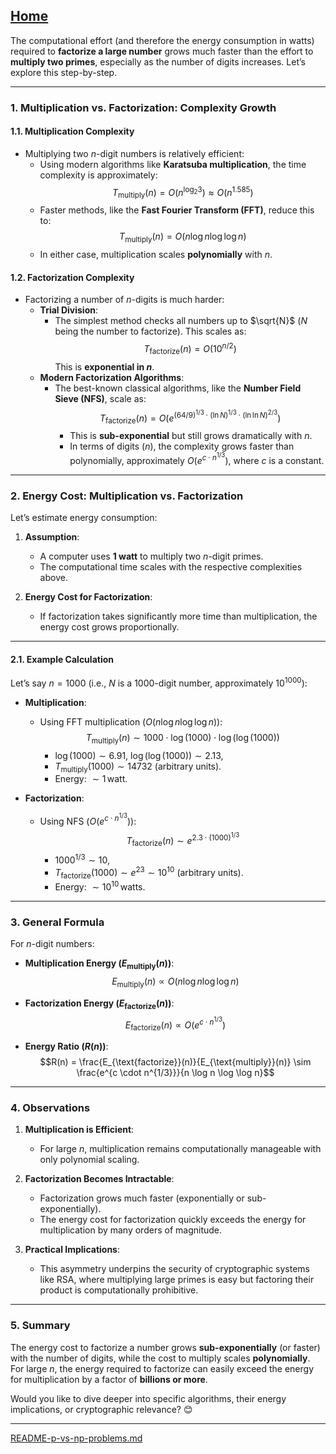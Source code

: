 [Home](https://t2m.io/VwvDcuw)
---

The computational effort (and therefore the energy consumption in watts) required to **factorize a large number** grows much faster than the effort to **multiply two primes**, especially as the number of digits increases. Let’s explore this step-by-step.

---

### **1. Multiplication vs. Factorization: Complexity Growth**

#### **1.1. Multiplication Complexity**
- Multiplying two $n$-digit numbers is relatively efficient:
  - Using modern algorithms like **Karatsuba multiplication**, the time complexity is approximately:
    $$T_{\text{multiply}}(n) = O(n^{\log_2 3}) \approx O(n^{1.585})$$
  - Faster methods, like the **Fast Fourier Transform (FFT)**, reduce this to:
    $$T_{\text{multiply}}(n) = O(n \log n \log \log n)$$
  - In either case, multiplication scales **polynomially** with $n$.

#### **1.2. Factorization Complexity**
- Factorizing a number of $n$-digits is much harder:
  - **Trial Division**:
    - The simplest method checks all numbers up to $\sqrt{N}$ ($N$ being the number to factorize). This scales as:
      $$T_{\text{factorize}}(n) = O(10^{n/2})$$
      This is **exponential in $n$**.
  - **Modern Factorization Algorithms**:
    - The best-known classical algorithms, like the **Number Field Sieve (NFS)**, scale as:
      $$T_{\text{factorize}}(n) = O\left(e^{(64/9)^{1/3} \cdot (\ln N)^{1/3} \cdot (\ln \ln N)^{2/3}}\right)$$
      - This is **sub-exponential** but still grows dramatically with $n$.
      - In terms of digits ($n$), the complexity grows faster than polynomially, approximately $O(e^{c \cdot n^{1/3}})$, where $c$ is a constant.

---

### **2. Energy Cost: Multiplication vs. Factorization**

Let’s estimate energy consumption:
1. **Assumption**:
   - A computer uses **1 watt** to multiply two $n$-digit primes.
   - The computational time scales with the respective complexities above.

2. **Energy Cost for Factorization**:
   - If factorization takes significantly more time than multiplication, the energy cost grows proportionally.

---

#### **2.1. Example Calculation**
Let’s say $n = 1000$ (i.e., $N$ is a 1000-digit number, approximately $10^{1000}$):

- **Multiplication**:
  - Using FFT multiplication ($O(n \log n \log \log n)$):
    $$T_{\text{multiply}}(n) \sim 1000 \cdot \log(1000) \cdot \log(\log(1000))$$
    - $\log(1000) \sim 6.91$, $\log(\log(1000)) \sim 2.13$,
    - $T_{\text{multiply}}(1000) \sim 14732$ (arbitrary units).
    - Energy: $\sim 1 \, \text{watt}$.

- **Factorization**:
  - Using NFS ($O(e^{c \cdot n^{1/3}})$):
    $$T_{\text{factorize}}(n) \sim e^{2.3 \cdot (1000)^{1/3}}$$
    - $1000^{1/3} \sim 10$,
    - $T_{\text{factorize}}(1000) \sim e^{23} \sim 10^{10}$ (arbitrary units).
    - Energy: $\sim 10^{10} \, \text{watts}$.

---

### **3. General Formula**
For $n$-digit numbers:
- **Multiplication Energy ($E_{\text{multiply}}(n)$)**:
  $$E_{\text{multiply}}(n) \propto O(n \log n \log \log n)$$

- **Factorization Energy ($E_{\text{factorize}}(n)$)**:
  $$E_{\text{factorize}}(n) \propto O(e^{c \cdot n^{1/3}})$$

- **Energy Ratio ($R(n)$)**:
  $$R(n) = \frac{E_{\text{factorize}}(n)}{E_{\text{multiply}}(n)} \sim \frac{e^{c \cdot n^{1/3}}}{n \log n \log \log n}$$

---

### **4. Observations**
1. **Multiplication is Efficient**:
   - For large $n$, multiplication remains computationally manageable with only polynomial scaling.

2. **Factorization Becomes Intractable**:
   - Factorization grows much faster (exponentially or sub-exponentially).
   - The energy cost for factorization quickly exceeds the energy for multiplication by many orders of magnitude.

3. **Practical Implications**:
   - This asymmetry underpins the security of cryptographic systems like RSA, where multiplying large primes is easy but factoring their product is computationally prohibitive.

---

### **5. Summary**
The energy cost to factorize a number grows **sub-exponentially** (or faster) with the number of digits, while the cost to multiply scales **polynomially**. For large $n$, the energy required to factorize can easily exceed the energy for multiplication by a factor of **billions or more**.

Would you like to dive deeper into specific algorithms, their energy implications, or cryptographic relevance? 😊


---

[README-p-vs-np-problems.md](https://t2m.io/vp11HMq)
